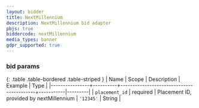 ```yaml
---
layout: bidder
title: NextMillennium
description: NextMillennium bid adapter
pbjs: true
biddercode: nextMillennium
media_types: banner
gdpr_supported: true
---
```


### bid params

{: .table .table-bordered .table-striped }
| Name           | Scope    | Description                              | Example   | Type    |
|----------------+----------+------------------------------------------+-----------|---------|
| `placement_id` | required | Placement ID, provided by nextMillennium | `'12345'` | String  |
